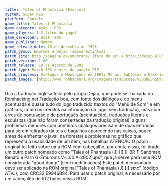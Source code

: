 ```yaml
---
title:  Tales of Phantasia (Emuroms)
system: Super NES
platform: Console
game_title: Tales of Phantasia
game_category: Ação - RPG
game_players: 1-2 (item do jogo)
game_developer: Wolf Team
game_publisher: Namco
game_release_date: 15 de dezembro de 1995
patch_group: Emuroms e Dejap (ambos extintos)
patch_site: http://pagina.de/emutrans/ (fora do ar) e http://dejap.eludevisibility.org/ (inativo)
patch_version: 1.00
patch_release: 10 de agosto de 2002
patch_type: Patch IPS dentro de pacote ZIP
patch_progress: Diálogos e Mensagens em 100%; Menus, Subtelas e Descrições em aproximadamente ~99%; Itens, Magias e Inimigos em ~98%
patch_images: [http://www.romhackers.org/imagens/traducoes/%5BSNES%5D%20Tales%20of%20Phantasia%20-%20Emuroms%20-%201.png,http://www.romhackers.org/imagens/traducoes/%5BSNES%5D%20Tales%20of%20Phantasia%20-%20Emuroms%20-%202.png,http://www.romhackers.org/imagens/traducoes/%5BSNES%5D%20Tales%20of%20Phantasia%20-%20Emuroms%20-%203.png]
---
```

Usa a tradução inglesa feita pelo grupo Dejap, que pode ser baixada do Romhacking.net.Tradução boa, com fonte dos diálogos e do menu acentuada e quase tudo do jogo traduzido (textos do "Menu de Som" e em gráficos, como os créditos na introdução do jogo, sem tradução), mas com erros de pontuação e de português (acentuação), traduções literais e esquisitas (que não foram consertadas da tradução original), alguns problemas menores com ponteiros (diálogos precisam de duas entradas para serem retirados da tela e bagulhos aparecendo nas caixas, pouco antes de enfrentar o javali na floresta) e problemas no gráfico que representa a usabilidade de um item, nas batalhas.ATENÇÃO:O patch original foi feito sobre uma ROM com cabeçalho, por conta disso, foi tirado um outro patch nomeado como "Tales of Phantasia (J) [!] [I-BR T-Sandman, Renato e Parn G-Emuroms V-1.00 A-2002].ips", que já serve para uma ROM considerada "good dump" (sem modificações).Este patch mencionado deve ser aplicado na ROM original "Tales of Phantasia (J) [!].smc" (código ATVJ), com CRC32 E9946B84. Para usar o patch original, é necessário por um cabeçalho de 512 bytes nessa ROM.